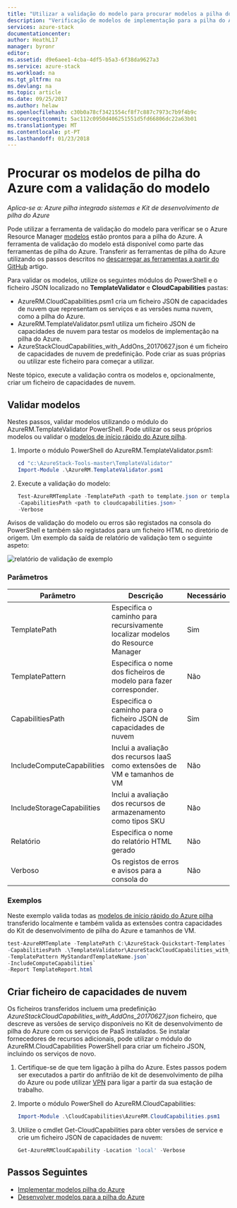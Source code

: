 ```yaml
---
title: "Utilizar a validação do modelo para procurar modelos a pilha do Azure | Microsoft Docs"
description: "Verificação de modelos de implementação para a pilha do Azure"
services: azure-stack
documentationcenter: 
author: HeathL17
manager: byronr
editor: 
ms.assetid: d9e6aee1-4cba-4df5-b5a3-6f38da9627a3
ms.service: azure-stack
ms.workload: na
ms.tgt_pltfrm: na
ms.devlang: na
ms.topic: article
ms.date: 09/25/2017
ms.author: helaw
ms.openlocfilehash: c30b0a78cf3421554cf8f7c887c7973c7b9f4b9c
ms.sourcegitcommit: 5ac112c0950d406251551d5fd66806dc22a63b01
ms.translationtype: MT
ms.contentlocale: pt-PT
ms.lasthandoff: 01/23/2018
---
```

# <a name="check-your-templates-for-azure-stack-with-template-validator"></a>Procurar os modelos de pilha do Azure com a validação do modelo

*Aplica-se a: Azure pilha integrado sistemas e Kit de desenvolvimento de pilha do Azure*

Pode utilizar a ferramenta de validação do modelo para verificar se o Azure Resource Manager [modelos](azure-stack-arm-templates.md) estão prontos para a pilha do Azure. A ferramenta de validação do modelo está disponível como parte das ferramentas de pilha do Azure. Transferir as ferramentas de pilha do Azure utilizando os passos descritos no [descarregar as ferramentas a partir do GitHub](azure-stack-powershell-download.md) artigo. 

Para validar os modelos, utilize os seguintes módulos do PowerShell e o ficheiro JSON localizado no **TemplateValidator** e **CloudCapabilities** pastas: 

 - AzureRM.CloudCapabilities.psm1 cria um ficheiro JSON de capacidades de nuvem que representam os serviços e as versões numa nuvem, como a pilha do Azure.
 - AzureRM.TemplateValidator.psm1 utiliza um ficheiro JSON de capacidades de nuvem para testar os modelos de implementação na pilha do Azure.
 - AzureStackCloudCapabilities_with_AddOns_20170627.json é um ficheiro de capacidades de nuvem de predefinição.  Pode criar as suas próprias ou utilizar este ficheiro para começar a utilizar. 

Neste tópico, execute a validação contra os modelos e, opcionalmente, criar um ficheiro de capacidades de nuvem.

## <a name="validate-templates"></a>Validar modelos
Nestes passos, validar modelos utilizando o módulo do AzureRM.TemplateValidator PowerShell. Pode utilizar os seus próprios modelos ou validar o [modelos de início rápido do Azure pilha](https://github.com/Azure/AzureStack-QuickStart-Templates).

1.  Importe o módulo PowerShell do AzureRM.TemplateValidator.psm1:
    
    ```PowerShell
    cd "c:\AzureStack-Tools-master\TemplateValidator"
    Import-Module .\AzureRM.TemplateValidator.psm1
    ```

2.  Execute a validação do modelo:

    ```PowerShell
    Test-AzureRMTemplate -TemplatePath <path to template.json or template folder> `
    -CapabilitiesPath <path to cloudcapabilities.json> `
    -Verbose
    ```

Avisos de validação do modelo ou erros são registados na consola do PowerShell e também são registados para um ficheiro HTML no diretório de origem. Um exemplo da saída de relatório de validação tem o seguinte aspeto:

![relatório de validação de exemplo](./media/azure-stack-validate-templates/image1.png)

### <a name="parameters"></a>Parâmetros

| Parâmetro | Descrição | Necessário |
| ----- | -----| ----- |
| TemplatePath | Especifica o caminho para recursivamente localizar modelos do Resource Manager | Sim | 
| TemplatePattern | Especifica o nome dos ficheiros de modelo para fazer corresponder. | Não |
| CapabilitiesPath | Especifica o caminho para o ficheiro JSON de capacidades de nuvem | Sim | 
| IncludeComputeCapabilities | Inclui a avaliação dos recursos IaaS como extensões de VM e tamanhos de VM | Não |
| IncludeStorageCapabilities | Inclui a avaliação dos recursos de armazenamento como tipos SKU | Não |
| Relatório | Especifica o nome do relatório HTML gerado | Não |
| Verboso | Os registos de erros e avisos para a consola do | Não|


### <a name="examples"></a>Exemplos
Neste exemplo valida todas as [modelos de início rápido do Azure pilha](https://github.com/Azure/AzureStack-QuickStart-Templates) transferido localmente e também valida as extensões contra capacidades do Kit de desenvolvimento de pilha do Azure e tamanhos de VM.

```PowerShell
test-AzureRMTemplate -TemplatePath C:\AzureStack-Quickstart-Templates `
-CapabilitiesPath .\TemplateValidator\AzureStackCloudCapabilities_with_AddOns_20170627.json.json `
-TemplatePattern MyStandardTemplateName.json`
-IncludeComputeCapabilities`
-Report TemplateReport.html
```

## <a name="build-cloud-capabilities-file"></a>Criar ficheiro de capacidades de nuvem
Os ficheiros transferidos incluem uma predefinição *AzureStackCloudCapabilities_with_AddOns_20170627.json* ficheiro, que descreve as versões de serviço disponíveis no Kit de desenvolvimento de pilha do Azure com os serviços de PaaS instalados.  Se instalar fornecedores de recursos adicionais, pode utilizar o módulo do AzureRM.CloudCapabilities PowerShell para criar um ficheiro JSON, incluindo os serviços de novo.  

1.  Certifique-se de que tem ligação à pilha do Azure.  Estes passos podem ser executados a partir do anfitrião de kit de desenvolvimento de pilha do Azure ou pode utilizar [VPN](azure-stack-connect-azure-stack.md#connect-to-azure-stack-with-vpn) para ligar a partir da sua estação de trabalho. 
2.  Importe o módulo PowerShell do AzureRM.CloudCapabilities:

    ```PowerShell
    Import-Module .\CloudCapabilities\AzureRM.CloudCapabilities.psm1
    ``` 

3.  Utilize o cmdlet Get-CloudCapabilities para obter versões de service e crie um ficheiro JSON de capacidades de nuvem:

    ```PowerShell
    Get-AzureRMCloudCapability -Location 'local' -Verbose
    ```             


## <a name="next-steps"></a>Passos Seguintes
 - [Implementar modelos pilha do Azure](azure-stack-arm-templates.md)
 - [Desenvolver modelos para a pilha do Azure](azure-stack-develop-templates.md)

